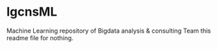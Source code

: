 # lgcnsML
Machine Learning repository of Bigdata analysis &amp; consulting Team 
this readme file for nothing.
